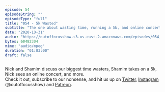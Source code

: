 ```yaml
---
episode: 54
episodeString: ""
episodeType: "full"
title: "054 - 5k Wasted"
subtitle: "The one about wasting time, running a 5k, and online concerts." 
date: "2020-10-31"
audio: "https://outoffocusshow.s3.us-east-2.amazonaws.com/episodes/054_5k-Wasted.mp3"
bytes: 60482304
mime: "audio/mpeg"
duration: "01:03:00"
draft: false
---
```


Nick and Shamim discuss our biggest time wasters, Shamim takes on a 5k, Nick sees an online concert, and more.  
Check it out, subscribe to our nonsense, and hit us up on [Twitter][twit], [Instagram][insta] (\@outoffocusshow) and [Patreon][patreon].

[twit]: https://twitter.com/outoffocusshow
[insta]: https://instagram.com/outoffocusshow
[patreon]: https://www.patreon.com/outoffocusshow
